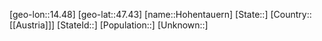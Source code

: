 ﻿---
location: [47.43,14.48]
mapzoom: [7,12] 
mapmarker: city 
type: City
tags:
- geo/City


SpocWebEntityId: 30987
isDeleted: false
confidential: public

---
[geo-lon::14.48]
[geo-lat::47.43]
[name::Hohentauern]
[State::]
[Country::[[Austria]]]
[StateId::]
[Population::]
[Unknown::]


